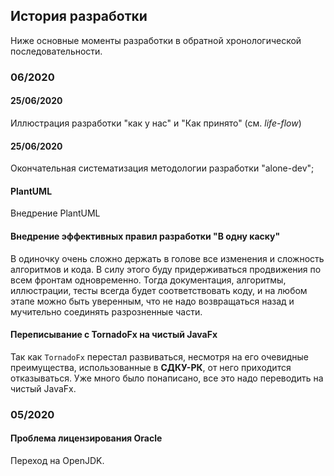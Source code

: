 ## История разработки

Ниже основные моменты разработки в обратной хронологической последовательности.

### 06/2020

#### 25/06/2020
Иллюстрация разработки "как у нас" и "Как принято" (см. _life-flow_)

#### 25/06/2020
Окончательная систематизация методологии разработки "alone-dev";

#### PlantUML

Внедрение PlantUML

#### Внедрение эффективных правил разработки "В одну каску"

В одиночку очень сложно держать в голове все изменения и сложность 
алгоритмов и кода.
В силу этого буду придерживаться продвижения по всем фронтам одновременно.
Тогда документация, алгоритмы, иллюстрации, тесты всегда будет соответствовать 
коду, и на любом этапе можно быть уверенным, что не надо возвращаться назад 
и мучительно соединять разрозненные части. 


#### Переписывание с TornadoFx на чистый JavaFx

Так как `TornadoFx` перестал развиваться, несмотря на его 
очевидные преимущества, использованные в **СДКУ-РК**, от него приходится
отказываться.
Уже много было понаписано, все это надо переводить на чистый JavaFx.

### 05/2020

#### Проблема лицензирования Oracle
Переход на OpenJDK.